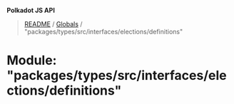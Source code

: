 **Polkadot JS API**

> [README](../README.md) / [Globals](../globals.md) / "packages/types/src/interfaces/elections/definitions"

# Module: "packages/types/src/interfaces/elections/definitions"
